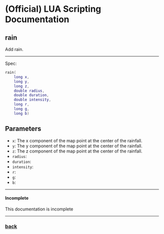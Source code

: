 
# (Official) LUA Scripting Documentation

## rain

Add rain.

___

Spec:

```lua
rain(
	long x,
	long y,
	long z,
	double radius,
	double duration,
	double intensity,
	long r,
	long g,
	long b)
```

## Parameters

- `x`: The x component of the map point at the center of the rainfall.
- `y`: The y component of the map point at the center of the rainfall.
- `z`: The z component of the map point at the center of the rainfall.
- `radius`: 
- `duration`: 
- `intensity`: 
- `r`: 
- `g`: 
- `b`: 

___

#### Incomplete

This documentation is incomplete

___

### [back](../weather)
